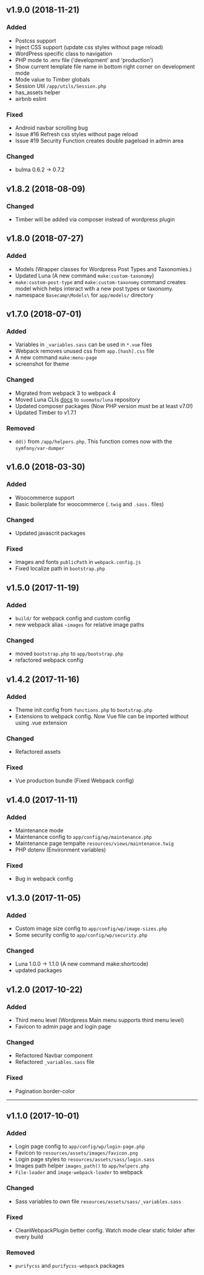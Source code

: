 ## **v1.9.0 (2018-11-21)**

### Added
* Postcss support
* Inject CSS support (update css styles without page reload)
* WordPress specific class to navigation
* PHP mode to .env file ('development' and 'production')
* Show current template file name in bottom right corner on development mode
* Mode value to Timber globals
* Session Util `/app/utils/Session.php`
* has_assets helper
* airbnb eslint

### Fixed
* Android navbar scrolling bug
* Issue #16 Refresh css styles without page reload
* Issue #19 Security Function creates double pageload in admin area

### Changed
* bulma 0.6.2 -> 0.7.2

## **v1.8.2 (2018-08-09)**

### Changed
* Timber will be added via composer instead of wordpress plugin

## **v1.8.0 (2018-07-27)**

### Added
* Models (Wrapper classes for Wordpress Post Types and Taxonomies.)
* Updated Luna (A new command `make:custom-taxonomy`)
* `make:custom-post-type` and `make:custom-taxonomy` command creates model which helps interact with a new post types or taxonomy.
* namespace `Basecamp\Models\` for `app/models/` directory

## **v1.7.0 (2018-07-01)**

### Added
* Variables in `_variables.sass` can be used in `*.vue` files
* Webpack removes unused css from `app.[hash].css` file
* A new command `make:menu-page`
* screenshot for theme

### Changed
* Migrated from webpack 3 to webpack 4
* Moved Luna CLIs [docs](https://github.com/suomato/luna) to `suomato/luna` repository
* Updated composer packages (Now PHP version must be at least v7.0!)
* Updated Timber to v1.7.1

### Removed
* `dd()` from `/app/helpers.php`. This function comes now with the `symfony/var-dumper`

## **v1.6.0 (2018-03-30)**

### Added
* Woocommerce support
* Basic boilerplate for woocommerce (`.twig` and `.sass.` files)

### Changed
* Updated javascrit packages

### Fixed
* Images and fonts `publicPath` in `webpack.config.js`
* Fixed localize path in `bootstrap.php`

## **v1.5.0 (2017-11-19)**

### Added
* `build/` for webpack config and custom config
*  new webpack alias `~images` for relative image paths

### Changed
* moved `bootstrap.php` to `app/bootstrap.php`
* refactored webpack config

## **v1.4.2 (2017-11-16)**

### Added
* Theme init config from `functions.php` to `bootstrap.php`
* Extensions to webpack config. Now Vue file can be imported without using .vue extension

### Changed
* Refactored assets

### Fixed
* Vue production bundle (Fixed Webpack config)

## **v1.4.0 (2017-11-11)**

### Added
* Maintenance mode
* Maintenance config to `app/config/wp/maintenance.php`
* Maintenance page tempalte `resources/views/maintenance.twig`
* PHP dotenv (Environment variables)

### Fixed
* Bug in webpack config

## **v1.3.0 (2017-11-05)**

### Added
* Custom image size config to `app/config/wp/image-sizes.php`
* Some security config to `app/config/wp/security.php`

### Changed
* Luna 1.0.0 -> 1.1.0 (A new command make:shortcode)
* updated packages

## **v1.2.0 (2017-10-22)**

### Added
* Third menu level (Wordpress Main menu supports third menu level)
* Favicon to admin page and login page

### Changed
* Refactored Navbar component
* Refactored `_variables.sass` file

### Fixed
* Pagination border-color

---

## **v1.1.0 (2017-10-01)**

### Added
* Login page config to `app/config/wp/login-page.php`
* Favicon to `resources/assets/images/favicon.png`
* Login page styles to `resources/assets/sass/login.sass`
* Images path helper `images_path()` to `app/helpers.php`
* `File-loader` and `image-webpack-loader` to webpack

### Changed
* Sass variables to own file `resources/assets/sass/_variables.sass`


### Fixed
* CleanWebpackPlugin better config. Watch mode clear static folder after every build

### Removed
* `purifycss` and `purifycss-webpack` packages
